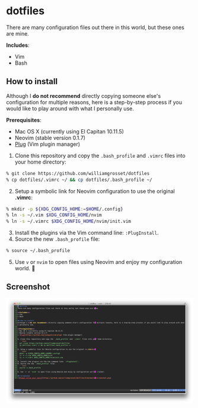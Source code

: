 # dotfiles
There are many configuration files out there in this world, but these ones are mine.

**Includes**:
+ Vim
+ Bash

## How to install
Although I **do not recommend** directly copying someone else's configuration for multiple reasons, here is a step-by-step process if you would like to play around with what I personally use.

**Prerequisites**:
+ Mac OS X (currently using El Capitan 10.11.5)
+ Neovim (stable version 0.1.7)
+ [Plug](https://github.com/junegunn/vim-plug) (Vim plugin manager)

1. Clone this repository and copy the `.bash_profile` and `.vimrc` files into your home directory:
  ```bash
  % git clone https://github.com/williamgrosset/dotfiles
  % cp dotfiles/.vimrc ~/ && cp dotfiles/.bash_profile ~/
  ```
2. Setup a symbolic link for Neovim configuration to use the original **.vimrc**:
  ```bash
  % mkdir -p ${XDG_CONFIG_HOME:=$HOME/.config}
  % ln -s ~/.vim $XDG_CONFIG_HOME/nvim
  % ln -s ~/.vimrc $XDG_CONFIG_HOME/nvim/init.vim
  ```
3. Install the plugins via the Vim command line: `:PlugInstall`.
4. Source the new `.bash_profile` file:
  ```bash
  % source ~/.bash_profile
  ```
5. Use `v` or `nvim` to open files using Neovim and enjoy my configuration world. :rocket:

## Screenshot
![Always write your tests](https://github.com/williamgrosset/dotfiles/blob/master/screenshot.png)
